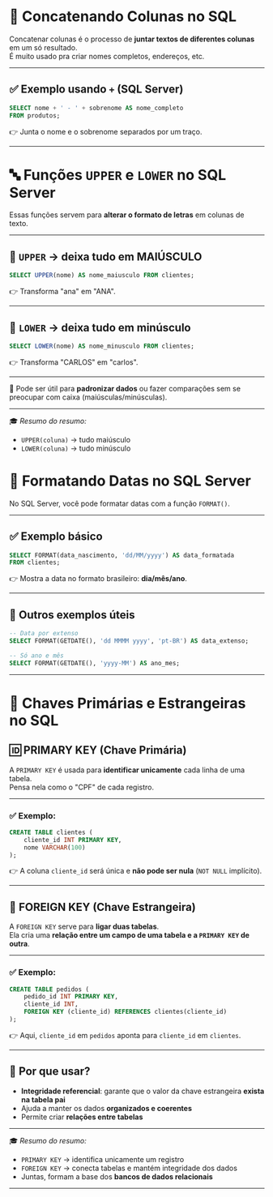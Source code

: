 # 🧩 Concatenando Colunas no SQL

Concatenar colunas é o processo de **juntar textos de diferentes colunas** em um só resultado.  
É muito usado pra criar nomes completos, endereços, etc.

---

## ✅ Exemplo usando `+` (SQL Server)

```sql
SELECT nome + ' - ' + sobrenome AS nome_completo
FROM produtos;
```

👉 Junta o nome e o sobrenome separados por um traço.

---

# 🔤 Funções `UPPER` e `LOWER` no SQL Server

Essas funções servem para **alterar o formato de letras** em colunas de texto.

---

## 🔼 `UPPER` → deixa tudo em MAIÚSCULO

```sql
SELECT UPPER(nome) AS nome_maiusculo FROM clientes;
```

👉 Transforma "ana" em "ANA".

---

## 🔽 `LOWER` → deixa tudo em minúsculo

```sql
SELECT LOWER(nome) AS nome_minusculo FROM clientes;
```

👉 Transforma "CARLOS" em "carlos".

---

🎯 Pode ser útil para **padronizar dados** ou fazer comparações sem se preocupar com caixa (maiúsculas/minúsculas).

---

🎓 *Resumo do resumo:*  
- `UPPER(coluna)` → tudo maiúsculo
- `LOWER(coluna)` → tudo minúsculo

# 📅 Formatando Datas no SQL Server

No SQL Server, você pode formatar datas com a função `FORMAT()`.

---

## ✅ Exemplo básico

```sql
SELECT FORMAT(data_nascimento, 'dd/MM/yyyy') AS data_formatada
FROM clientes;
```

👉 Mostra a data no formato brasileiro: **dia/mês/ano**.

---

## 🧠 Outros exemplos úteis

```sql
-- Data por extenso
SELECT FORMAT(GETDATE(), 'dd MMMM yyyy', 'pt-BR') AS data_extenso;

-- Só ano e mês
SELECT FORMAT(GETDATE(), 'yyyy-MM') AS ano_mes;
```

---

# 🔑 Chaves Primárias e Estrangeiras no SQL

## 🆔 PRIMARY KEY (Chave Primária)

A `PRIMARY KEY` é usada para **identificar unicamente** cada linha de uma tabela.  
Pensa nela como o "CPF" de cada registro.

---

### ✅ Exemplo:

```sql
CREATE TABLE clientes (
    cliente_id INT PRIMARY KEY,
    nome VARCHAR(100)
);
```

👉 A coluna `cliente_id` será única e **não pode ser nula** (`NOT NULL` implícito).

---

## 🔗 FOREIGN KEY (Chave Estrangeira)

A `FOREIGN KEY` serve para **ligar duas tabelas**.  
Ela cria uma **relação entre um campo de uma tabela e a `PRIMARY KEY` de outra**.

---

### ✅ Exemplo:

```sql
CREATE TABLE pedidos (
    pedido_id INT PRIMARY KEY,
    cliente_id INT,
    FOREIGN KEY (cliente_id) REFERENCES clientes(cliente_id)
);
```

👉 Aqui, `cliente_id` em `pedidos` aponta para `cliente_id` em `clientes`.

---

## 📌 Por que usar?

- **Integridade referencial**: garante que o valor da chave estrangeira **exista na tabela pai**
- Ajuda a manter os dados **organizados e coerentes**
- Permite criar **relações entre tabelas**

---

🎓 *Resumo do resumo:*  
- `PRIMARY KEY` → identifica unicamente um registro  
- `FOREIGN KEY` → conecta tabelas e mantém integridade dos dados  
- Juntas, formam a base dos **bancos de dados relacionais**

---

